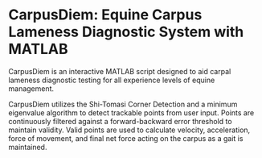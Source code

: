 # CarpusDiem: Equine Carpus Lameness Diagnostic System with MATLAB
CarpusDiem is an interactive MATLAB script designed to aid carpal lameness diagnostic testing for all experience levels of equine management.
 
CarpusDiem utilizes the Shi-Tomasi Corner Detection and a minimum eigenvalue algorithm to detect trackable points from user input. Points are continuously filtered against a forward-backward error threshold to maintain validity. Valid points are used to calculate velocity, acceleration, force of movement, and final net force acting on the carpus as a gait is maintained. 
